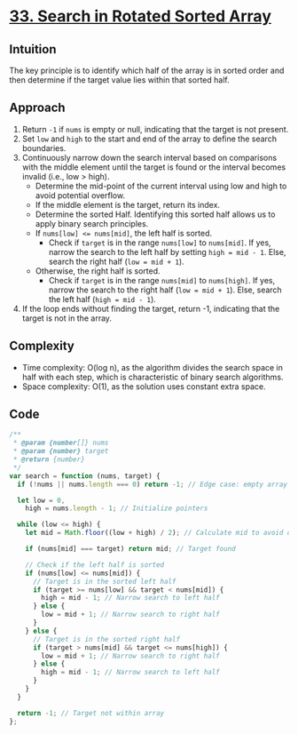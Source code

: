 # [33. Search in Rotated Sorted Array](https://leetcode.com/problems/search-in-rotated-sorted-array/description/)

## Intuition

The key principle is to identify which half of the array is in sorted order and then determine if the target value lies within that sorted half.

## Approach

1. Return `-1` if `nums` is empty or null, indicating that the target is not present.
2. Set `low` and `high` to the start and end of the array to define the search boundaries.
3. Continuously narrow down the search interval based on comparisons with the middle element until the target is found or the interval becomes invalid (i.e., low > high).
   - Determine the mid-point of the current interval using low and high to avoid potential overflow.
   - If the middle element is the target, return its index.
   - Determine the sorted Half. Identifying this sorted half allows us to apply binary search principles.
   - If `nums[low] <= nums[mid]`, the left half is sorted.
     - Check if `target` is in the range `nums[low]` to `nums[mid]`. If yes, narrow the search to the left half by setting `high = mid - 1`. Else, search the right half (`low = mid + 1`).
   - Otherwise, the right half is sorted.
     - Check if `target` is in the range `nums[mid]` to `nums[high]`. If yes, narrow the search to the right half (`low = mid + 1`). Else, search the left half (`high = mid - 1`).
4. If the loop ends without finding the target, return -1, indicating that the target is not in the array.

## Complexity

- Time complexity: O(log n), as the algorithm divides the search space in half with each step, which is characteristic of binary search algorithms.
- Space complexity: O(1), as the solution uses constant extra space.

## Code

```javascript
/**
 * @param {number[]} nums
 * @param {number} target
 * @return {number}
 */
var search = function (nums, target) {
  if (!nums || nums.length === 0) return -1; // Edge case: empty array

  let low = 0,
    high = nums.length - 1; // Initialize pointers

  while (low <= high) {
    let mid = Math.floor((low + high) / 2); // Calculate mid to avoid overflow

    if (nums[mid] === target) return mid; // Target found

    // Check if the left half is sorted
    if (nums[low] <= nums[mid]) {
      // Target is in the sorted left half
      if (target >= nums[low] && target < nums[mid]) {
        high = mid - 1; // Narrow search to left half
      } else {
        low = mid + 1; // Narrow search to right half
      }
    } else {
      // Target is in the sorted right half
      if (target > nums[mid] && target <= nums[high]) {
        low = mid + 1; // Narrow search to right half
      } else {
        high = mid - 1; // Narrow search to left half
      }
    }
  }

  return -1; // Target not within array
};
```
